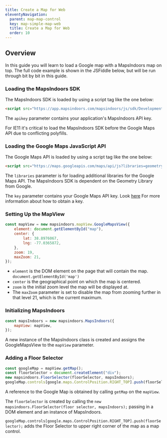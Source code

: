 ```yaml
---
title: Create a Map for Web
eleventyNavigation:
  parent: map-map-control
  key: map-simple-map-web
  title: Create a Map for Web
  order: 10
---
```


## Overview

In this guide you will learn to load a Google map with a MapsIndoors map on top. The full code example is shown in the JSFiddle below, but will be run through bit by bit in this guide.

<script async src="https://jsfiddle.net/mapspeople/resg59jp/embed/html,result/"></script>

### Loading the MapsIndoors SDK

The MapsIndoors SDK is loaded by using a script tag like the one below:

```html
<script src="https://app.mapsindoors.com/mapsindoors/js/sdk/DevelopmentReleases/4.0.0-rc.1/mapsindoors-4.0.0-rc.1.js?apikey=YOUR_MAPSINDOORS_API_KEY"></script>
```

The `apikey` parameter contains your application's MapsIndoors API key.

For IE11 it's critical to load the MapsIndoors SDK before the Google Maps API due to conflicting polyfills.

### Loading the Google Maps JavaScript API

The Google Maps API is loaded by using a script tag like the one below:

```html
<script src="https://maps.googleapis.com/maps/api/js?libraries=geometry&key=YOUR_GOOGLE_API_KEY"></script>
```

The `libraries` parameter is for loading additional libraries for the Google Maps API. The MapsIndoors SDK is dependent on the Geometry Library from Google.

The `key` parameter contains your Google Maps API key. Look [here](https://developers-dot-devsite-v2-prod.appspot.com/maps/documentation/javascript/get-api-key) For more information about how to obtain a key.

### Setting Up the MapView

```javascript
const mapView = new mapsindoors.mapView.GoogleMapsView({
    element: document.getElementById("map"),
    center: {
        lat: 38.8976067,
        lng: -77.0365872,
    },
    zoom: 19,
    maxZoom: 21,
});
```

- `element` is the DOM element on the page that will contain the map. `document.getElementById('map')`
- `center` is the geographical point on which the map is centered.
- `zoom` is the initial zoom level the map will be displayed at.
- The `maxZoom` parameter is set to disable the map from zooming further in that level 21, which is the current maximum.

### Initializing MapsIndoors

```javascript
const mapsIndoors = new mapsindoors.MapsIndoors({
    mapView: mapView,
});
```

A new instance of the MapsIndoors class is created and assigns the GoogleMapsView to the `mapView` parameter.

### Adding a Floor Selector

```javascript
const googleMap = mapView.getMap();
const floorSelector = document.createElement("div");
new mapsindoors.FloorSelector(floorSelector, mapsIndoors);
googleMap.controls[google.maps.ControlPosition.RIGHT_TOP].push(floorSelector);
```

A reference to the Google Map is obtained by calling `getMap` on the `mapView`.

The `floorSelector` is created by calling the `new mapsindoors.FloorSelector(floor selector, mapsIndoors);` passing in a DOM element and an instance of MapsIndoors.

`googleMap.controls[google.maps.ControlPosition.RIGHT_TOP].push(floorSelector);` adds the Floor Selector to upper right corner of the map as a map control.
